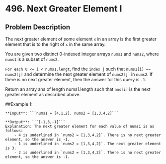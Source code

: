 # 496. Next Greater Element I

## Problem Description

The next greater element of some element `x` in an array is the first greater element that is to the right of `x` in the same array.

You are given two distinct 0-indexed integer arrays `nums1` and `nums2`, where `nums1` is a subset of `nums2`.

`For each 0 <= i < nums1.lengt`, find the `index j` such that `nums1[i] == nums2[j]` and determine the next greater element of `nums2[j]` in `nums2`. If there is no next greater element, then the answer for this query is `-1`.

Return an array ans of length nums1.length such that `ans[i]` is the next greater element as described above.

 

##Example 1:

    **Input**: ```nums1 = [4,1,2], nums2 = [1,3,4,2]```

    **Output**: ```[-1,3,-1]```
    Explanation: The next greater element for each value of nums1 is as follows:
        - 4 is underlined in `nums2 = [1,3,4,2]`. There is no next greater element, so the answer is -1.
        - 1 is underlined in `nums2 = [1,3,4,2]`. The next greater element is 3.
        - 2 is underlined in `nums2 = [1,3,4,2]`. There is no next greater element, so the answer is -1.

